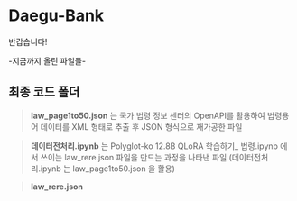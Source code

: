 # Daegu-Bank

반갑습니다!

-지금까지 올린 파일들-
## 최종 코드 폴더 

> **law_page1to50.json** 는 국가 법령 정보 센터의 OpenAPI를 활용하여 법령용어 데이터를 XML 형태로 추출 후 JSON 형식으로 재가공한 파일

> **데이터전처리.ipynb** 는 Polyglot-ko 12.8B QLoRA 학습하기_ 법령.ipynb 에서 쓰이는 law_rere.json 파일을 만드는 과정을 나타낸 파일
(데이터전처리.ipynb 는 law_page1to50.json 을 활용)

> **law_rere.json**
